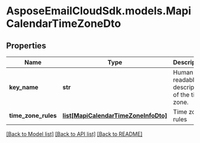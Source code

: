 # AsposeEmailCloudSdk.models.MapiCalendarTimeZoneDto
## Properties
Name | Type | Description | Notes
------------ | ------------- | ------------- | -------------
**key_name** | **str** | Human-readable description of the time zone.              | [optional] 
**time_zone_rules** | [**list[MapiCalendarTimeZoneInfoDto]**](MapiCalendarTimeZoneInfoDto.md) | Time zone rules              | [optional] 



[[Back to Model list]](README.md#documentation-for-models) [[Back to API list]](README.md#documentation-for-api-endpoints) [[Back to README]](README.md)



